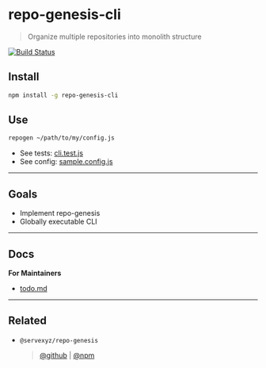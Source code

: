 # repo-genesis-cli

> Organize multiple repositories into monolith structure

[![Build Status](https://travis-ci.org/servexyz/repo-genesis-cli.svg?branch=master)](https://travis-ci.org/servexyz/repo-genesis-cli)

## Install

```bash
npm install -g repo-genesis-cli
```

## Use

```bash
repogen ~/path/to/my/config.js
```

* See tests: [cli.test.js](./tests/cli.test.js)
* See config: [sample.config.js](./tests/sample.config.js)

---

## Goals

* Implement repo-genesis
* Globally executable CLI

---

## Docs

**For Maintainers**

* [todo.md](./docs/todo.md)

---

## Related

* `@servexyz/repo-genesis`
  > [@github](https://github.com/servexyz/repo-genesis) | [@npm](https://www.npmjs.com/package/repo-genesis)
